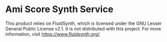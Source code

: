 # Ami Score Synth Service

This product relies on FluidSynth, which is licensed under the GNU Lesser General Public License v2.1. It is not
distributed with this project. For more information, visit https://www.fluidsynth.org/.
